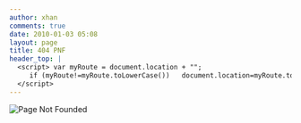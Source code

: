 ```yaml
---
author: xhan
comments: true
date: 2010-01-03 05:08
layout: page
title: 404 PNF
header_top: | 
  <script> var myRoute = document.location + "";
     if (myRoute!=myRoute.toLowerCase())   document.location=myRoute.toLowerCase();
  </script>
---
```


![Page Not Founded](/assets/404.jpg)